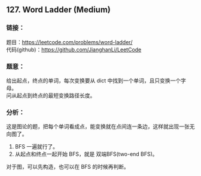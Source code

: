 ## 127. Word Ladder (Medium)

### **链接**：
题目：https://leetcode.com/problems/word-ladder/  
代码(github)：https://github.com/JianghanLi/LeetCode

### **题意**：
给出起点，终点的单词，每次变换要从 dict 中找到一个单词，且只变换一个字母。  
问从起点到终点的最短变换路径长度。

### **分析**：

这是图论的题，把每个单词看成点，能变换就在点间连一条边，这样就出现一张无向图了。  

1. BFS 一遍就行了。
2. 从起点和终点一起开始 BFS，就是 双端BFS(two-end BFS)。  

对于图，可以先构造，也可以在 BFS 的时候再判断。
